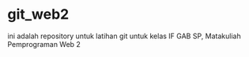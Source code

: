 # git_web2
ini adalah  repository untuk latihan git untuk kelas IF GAB SP, Matakuliah Pemprograman Web 2
